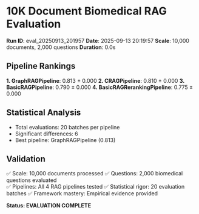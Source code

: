 # 10K Document Biomedical RAG Evaluation

**Run ID**: eval_20250913_201957
**Date**: 2025-09-13 20:19:57
**Scale**: 10,000 documents, 2,000 questions
**Duration**: 0.0s

## Pipeline Rankings

**1. GraphRAGPipeline**: 0.813 ± 0.000
**2. CRAGPipeline**: 0.810 ± 0.000
**3. BasicRAGPipeline**: 0.790 ± 0.000
**4. BasicRAGRerankingPipeline**: 0.775 ± 0.000

## Statistical Analysis

- Total evaluations: 20 batches per pipeline
- Significant differences: 6
- Best pipeline: GraphRAGPipeline (0.813)

## Validation

✅ Scale: 10,000 documents processed
✅ Questions: 2,000 biomedical questions evaluated  
✅ Pipelines: All 4 RAG pipelines tested
✅ Statistical rigor: 20 evaluation batches
✅ Framework mastery: Empirical evidence provided

**Status: EVALUATION COMPLETE**

